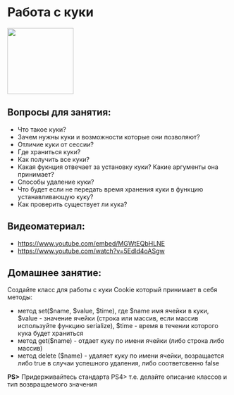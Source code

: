 Работа с куки
=====================
<p align="left"><img src="https://www.freeiconspng.com/uploads/download-biscuit-cookie-monster-clipart-24.png" width="150"></p>

## Вопросы для занятия:
  - Что такое куки?
  - Зачем нужны куки и возможности которые они позволяют?
  - Отличие куки от сессии?
  - Где храниться куки?
  - Как получить все куки?
  - Какая фукнция отвечает за установку куки? Какие аргументы она принимает?
  - Способы удаление куки?
  - Что будет если не передать время хранения куки в функцию устанавливающую куку?
  - Как проверить существует ли кука?

## Видеоматериал:
  - https://www.youtube.com/embed/MGWtEQbHLNE
  - https://www.youtube.com/watch?v=5Edld4oASgw

## Домашнее занятие:
  Создайте класс для работы с куки Cookie который принимает в себя методы:
  - метод set($name, $value, $time), где $name имя ячейки в куки, $value - значение ячейки (строка или массив, если массив используйте функцию serialize), $time - время в течении которого кука будет храниться
  - метод get($name) - отдает куку по имени ячейки (либо строка либо массив)
  - метод delete ($name) - удаляет куку по имени ячейки, возращается либо true в случаи успешного удаления, либо соответсвенно false


**PS>** Придерживайтесь стандарта PS4> т.е. делайте описание классов и тип возвращаемого значения 
